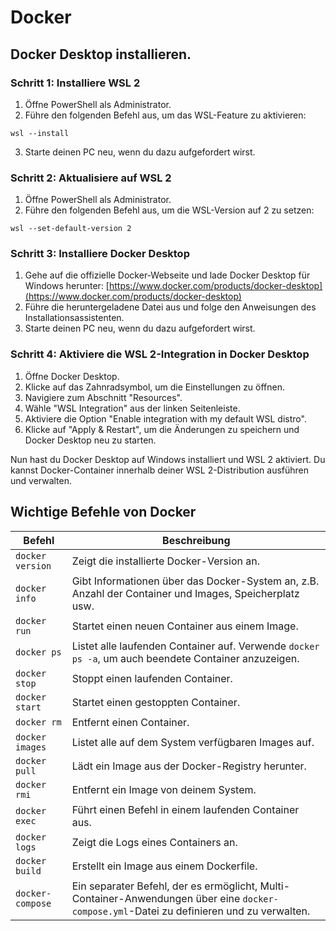 # Docker


## Docker Desktop installieren.




### Schritt 1: Installiere WSL 2

1. Öffne PowerShell als Administrator.
2. Führe den folgenden Befehl aus, um das WSL-Feature zu aktivieren:

```
wsl --install
```

3. Starte deinen PC neu, wenn du dazu aufgefordert wirst.

### Schritt 2: Aktualisiere auf WSL 2

1. Öffne PowerShell als Administrator.
2. Führe den folgenden Befehl aus, um die WSL-Version auf 2 zu setzen:

```
wsl --set-default-version 2
```


### Schritt 3: Installiere Docker Desktop

1. Gehe auf die offizielle Docker-Webseite und lade Docker Desktop für Windows herunter: [https://www.docker.com/products/docker-desktop](https://www.docker.com/products/docker-desktop)
2. Führe die heruntergeladene Datei aus und folge den Anweisungen des Installationsassistenten.
3. Starte deinen PC neu, wenn du dazu aufgefordert wirst.

### Schritt 4: Aktiviere die WSL 2-Integration in Docker Desktop

1. Öffne Docker Desktop.
2. Klicke auf das Zahnradsymbol, um die Einstellungen zu öffnen.
3. Navigiere zum Abschnitt "Resources".
4. Wähle "WSL Integration" aus der linken Seitenleiste.
5. Aktiviere die Option "Enable integration with my default WSL distro".
6. Klicke auf "Apply & Restart", um die Änderungen zu speichern und Docker Desktop neu zu starten.

Nun hast du Docker Desktop auf Windows installiert und WSL 2 aktiviert. Du kannst Docker-Container innerhalb deiner WSL 2-Distribution ausführen und verwalten.


















## Wichtige Befehle von Docker

| Befehl          | Beschreibung                                                                                               |
|----------------|------------------------------------------------------------------------------------------------------------|
| `docker version`  | Zeigt die installierte Docker-Version an.                                                                |
| `docker info`     | Gibt Informationen über das Docker-System an, z.B. Anzahl der Container und Images, Speicherplatz usw.  |
| `docker run`      | Startet einen neuen Container aus einem Image.                                                          |
| `docker ps`       | Listet alle laufenden Container auf. Verwende `docker ps -a`, um auch beendete Container anzuzeigen.       |
| `docker stop`     | Stoppt einen laufenden Container.                                                                        |
| `docker start`    | Startet einen gestoppten Container.                                                                      |
| `docker rm`       | Entfernt einen Container.                                                                                |
| `docker images`   | Listet alle auf dem System verfügbaren Images auf.                                                       |
| `docker pull`     | Lädt ein Image aus der Docker-Registry herunter.                                                         |
| `docker rmi`      | Entfernt ein Image von deinem System.                                                                    |
| `docker exec`     | Führt einen Befehl in einem laufenden Container aus.                                                      |
| `docker logs`     | Zeigt die Logs eines Containers an.                                                                      |
| `docker build`    | Erstellt ein Image aus einem Dockerfile.                                                                  |
| `docker-compose` | Ein separater Befehl, der es ermöglicht, Multi-Container-Anwendungen über eine `docker-compose.yml`-Datei zu definieren und zu verwalten. |
